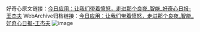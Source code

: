 好奇心原文链接：[今日应用：让我们带着愤怒，走进那个良夜_智能_好奇心日报-王杰夫](https://www.qdaily.com/articles/3706.html)
WebArchive归档链接：[今日应用：让我们带着愤怒，走进那个良夜_智能_好奇心日报-王杰夫](http://web.archive.org/web/20190623152747/https://www.qdaily.com/articles/3706.html)
![image](http://ww3.sinaimg.cn/large/007d5XDply1g3vd1qcjrkj30u044pb29)